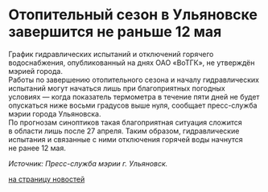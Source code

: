# Отопительный сезон в Ульяновске завершится не раньше 12 мая

График гидравлических испытаний и отключений горячего водоснабжения,
опубликованный на днях ОАО «ВоТГК», не утверждён мэрией города.  
Работы по завершению отопительного сезона и началу гидравлических испытаний
могут начаться лишь при благоприятных погодных условиях — когда показатель
термометра в течение пяти дней не будет опускаться ниже восьми градусов выше
нуля, сообщает пресс-служба мэрии города Ульяновска.  
По прогнозам синоптиков такая благоприятная ситуация сложится в области лишь
после 27 апреля. Таким образом, гидравлические испытания и связанные с ними
отключения горячей воды начнутся не ранее 12 мая.

_Источник: Пресс-служба мэрии г. Ульяновск._

[на страницу новостей](http://www.teplokomplekt.com/news.shtml)

